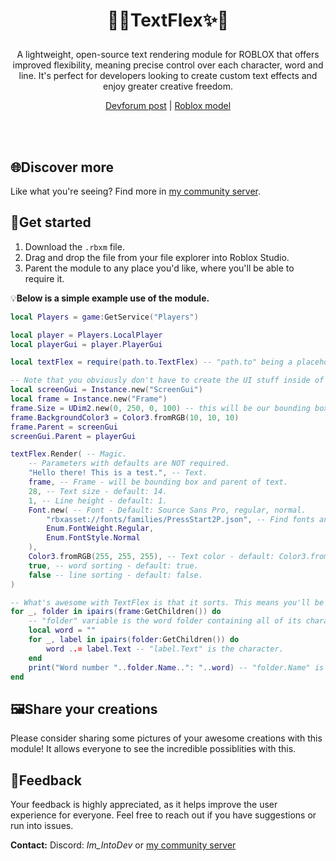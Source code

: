 # <p align="center">🎨✨TextFlex✨🎨</p>
<p align="center">A lightweight, open-source text rendering module for ROBLOX that offers improved flexibility, meaning precise control over each character, word and line. It's perfect for developers looking to create custom text effects and enjoy greater creative freedom.</p>
<div align="center">

[Devforum post]() | [Roblox model](https://create.roblox.com/store/asset/138658986432597/TextFlex)

</div>
<br><br/>

## 🌐Discover more
Like what you're seeing? Find more in [my community server](https://discord.gg/R9hp2vbpP5).

## 🚀Get started
1. Download the `.rbxm` file.
2. Drag and drop the file from your file explorer into Roblox Studio.
3. Parent the module to any place you'd like, where you'll be able to require it.

💡**Below is a simple example use of the module.**
```lua
local Players = game:GetService("Players")

local player = Players.LocalPlayer
local playerGui = player.PlayerGui

local textFlex = require(path.to.TextFlex) -- "path.to" being a placeholder, so replace with actual path.

-- Note that you obviously don't have to create the UI stuff inside of a script. It can be premade in the editor, which is optimal anyways.
local screenGui = Instance.new("ScreenGui")
local frame = Instance.new("Frame")
frame.Size = UDim2.new(0, 250, 0, 100) -- this will be our bounding box size of the text.
frame.BackgroundColor3 = Color3.fromRGB(10, 10, 10)
frame.Parent = screenGui
screenGui.Parent = playerGui

textFlex.Render( -- Magic.
	-- Parameters with defaults are NOT required.
	"Hello there! This is a test.", -- Text.
	frame, -- Frame - will be bounding box and parent of text.
	28, -- Text size - default: 14.
	1, -- Line height - default: 1.
	Font.new( -- Font - Default: Source Sans Pro, regular, normal.
		"rbxasset://fonts/families/PressStart2P.json", -- Find fonts and their urls at https://create.roblox.com/docs/reference/engine/datatypes/Font.
		Enum.FontWeight.Regular,
		Enum.FontStyle.Normal
	),
	Color3.fromRGB(255, 255, 255), -- Text color - default: Color3.fromRGB(0, 0, 0).
	true, -- word sorting - default: true.
	false -- line sorting - default: false.
)

-- What's awesome with TextFlex is that it sorts. This means you'll be able to access and individually modify every character, word and line. In this case we only turned on word sorting.
for _, folder in ipairs(frame:GetChildren()) do
	-- "folder" variable is the word folder containing all of its characters.
	local word = ""
	for _, label in ipairs(folder:GetChildren()) do
		word ..= label.Text -- "label.Text" is the character.
	end
	print("Word number "..folder.Name..": "..word) -- "folder.Name" is the index of the word - this means you can access specific words by looking for the index: frame[tostring(index_here)].
end
```

## 🖼️Share your creations
Please consider sharing some pictures of your awesome creations with this module! It allows everyone to see the incredible possiblities with this.

## 💬Feedback
Your feedback is highly appreciated, as it helps improve the user experience for everyone. Feel free to reach out if you have suggestions or run into issues.

**Contact:** Discord: *Im_IntoDev* or [my community server](https://discord.gg/R9hp2vbpP5)
